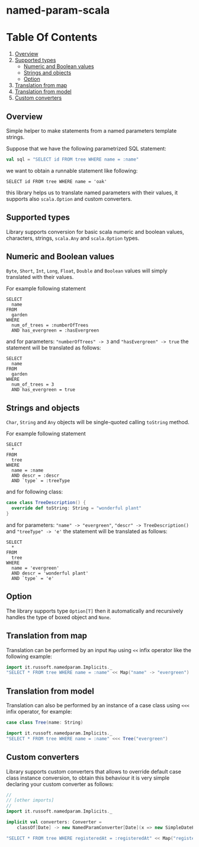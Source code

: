 # named-param-scala

# Table Of Contents
1. [Overview](#overview)
1. [Supported types](#supported-types)
    - [Numeric and Boolean values](#numeric-and-boolean-values)
    - [Strings and objects](#strings-and-objects)
    - [Option](#option)
1. [Translation from map](#translation-from-map)
1. [Translation from model](#translation-from-model)
1. [Custom converters](#custom-converters)

## Overview
Simple helper to make statements from a named parameters template strings.

Suppose that we have the following parametrized SQL statement:

```scala
val sql = "SELECT id FROM tree WHERE name = :name"
```

we want to obtain a runnable statement like following:

```
SELECT id FROM tree WHERE name = 'oak'
```

this library helps us to translate named parameters with their values,
it supports also `scala.Option` and custom converters.

## Supported types
Library supports conversion for basic scala numeric and boolean
values, characters, strings, `scala.Any` and `scala.Option` types.

## Numeric and Boolean values
`Byte`, `Short`, `Int`, `Long`, `Float`, `Double` and `Boolean` values will simply
translated with their values.

For example following statement
```
SELECT
  name
FROM
  garden
WHERE
  num_of_trees = :numberOfTrees
  AND has_evergreen = :hasEvergreen
```

and for parameters: `"numberOfTrees" -> 3` and `"hasEvergreen" -> true`
the statement will be translated as follows:

```
SELECT
  name
FROM
  garden
WHERE
  num_of_trees = 3
  AND has_evergreen = true
```

## Strings and objects
`Char`, `String` and `Any` objects will be single-quoted calling `toString` method.

For example following statement

```
SELECT
  *
FROM
  tree
WHERE
  name = :name
  AND descr = :descr
  AND `type` = :treeType
```

and for following class:

```scala
case class TreeDescription() {
  override def toString: String = "wonderful plant"
}
```

and for parameters: `"name" -> "evergreen"`, `"descr" -> TreeDescription()` and `"treeType" -> 'e'`
the statement will be translated as follows:

```
SELECT
  *
FROM
  tree
WHERE
  name = 'evergreen'
  AND descr = 'wonderful plant'
  AND `type` = 'e'
```

## Option
The library supports type `Option[T]` then it automatically and recursively
handles the type of boxed object and `None`.

## Translation from map
Translation can be performed by an input `Map` using `<<` infix operator
like the following example:

```scala
import it.russoft.namedparam.Implicits._
"SELECT * FROM tree WHERE name = :name" << Map("name" -> "evergreen") 
```

## Translation from model
Translation can also be performed by an instance of a case class using `<<<`
infix operator, for example:

```scala
case class Tree(name: String)

import it.russoft.namedparam.Implicits._
"SELECT * FROM tree WHERE name = :name" <<< Tree("evergreen") 
```

## Custom converters
Library supports custom converters that allows to override default case class
instance conversion, to obtain this behaviour it is very simple declaring
your custom converter as follows:

```scala
//
// [other imports]
//
import it.russoft.namedparam.Implicits._

implicit val converters: Converter =
    classOf[Date] -> new NamedParamConverter[Date](x => new SimpleDateFormat("yyyy-MM-dd").format(x)) :: Nil

"SELECT * FROM tree WHERE registeredAt = :registeredAt" << Map("registeredAt", new Date())
```